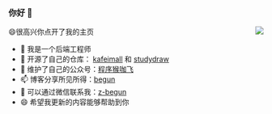 ### 你好 👋<br>


<a href="#"><img align="right" src="https://github-readme-stats.vercel.app/api?username=began-zhao&&show_icons=true&icon_color=CE1D2D&text_color=718096&bg_color=ffffff&hide_title=true" /><a/>

😄很高兴你点开了我的主页
- 🔭 我是一个后端工程师
- 🌱 开源了自己的仓库： [kafeimall](https://github.com/began-zhao/kafeimall) 和 [studydraw](https://github.com/began-zhao/studydraw)
- 👯 维护了自己的公众号：[程序猴咖飞]()
- 📫 博客分享所见所得：[begun](https://began-zhao.github.io/begun-blog/)
- 💬 可以通过微信联系我：[z-begun](https://github.com/began-zhao)
- 😄 希望我更新的内容能够帮助到你 
